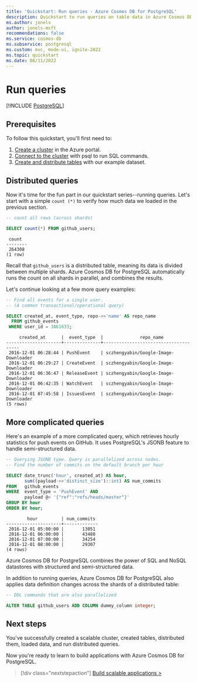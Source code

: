 ```yaml
---
title: 'Quickstart: Run queries - Azure Cosmos DB for PostgreSQL'
description: Quickstart to run queries on table data in Azure Cosmos DB for PostgreSQL.
ms.author: jonels
author: jonels-msft
recommendations: false
ms.service: cosmos-db
ms.subservice: postgresql
ms.custom: mvc, mode-ui, ignite-2022
ms.topic: quickstart
ms.date: 08/11/2022
---
```


# Run queries

[!INCLUDE [PostgreSQL](../includes/appliesto-postgresql.md)]

## Prerequisites

To follow this quickstart, you'll first need to:

1. [Create a cluster](quickstart-create-portal.md) in the Azure portal.
2. [Connect to the cluster](quickstart-connect-psql.md) with psql to
   run SQL commands.
3. [Create and distribute tables](quickstart-distribute-tables.md) with our
   example dataset.

## Distributed queries

Now it's time for the fun part in our quickstart series--running queries.
Let's start with a simple `count (*)` to verify how much data we loaded in
the previous section.

```sql
-- count all rows (across shards)

SELECT count(*) FROM github_users;
```

```
 count
--------
 264308
(1 row)
```

Recall that `github_users` is a distributed table, meaning its data is divided
between multiple shards. Azure Cosmos DB for PostgreSQL automatically runs the count on all
shards in parallel, and combines the results.

Let's continue looking at a few more query examples:

```sql
-- Find all events for a single user.
-- (A common transactional/operational query)

SELECT created_at, event_type, repo->>'name' AS repo_name
  FROM github_events
 WHERE user_id = 3861633;
```

```
     created_at      |  event_type  |              repo_name
---------------------+--------------+--------------------------------------
 2016-12-01 06:28:44 | PushEvent    | sczhengyabin/Google-Image-Downloader
 2016-12-01 06:29:27 | CreateEvent  | sczhengyabin/Google-Image-Downloader
 2016-12-01 06:36:47 | ReleaseEvent | sczhengyabin/Google-Image-Downloader
 2016-12-01 06:42:35 | WatchEvent   | sczhengyabin/Google-Image-Downloader
 2016-12-01 07:45:58 | IssuesEvent  | sczhengyabin/Google-Image-Downloader
(5 rows)
```

## More complicated queries

Here's an example of a more complicated query, which retrieves hourly
statistics for push events on GitHub. It uses PostgreSQL's JSONB feature to
handle semi-structured data.

```sql
-- Querying JSONB type. Query is parallelized across nodes.
-- Find the number of commits on the default branch per hour 

SELECT date_trunc('hour', created_at) AS hour,
       sum((payload->>'distinct_size')::int) AS num_commits
FROM   github_events
WHERE  event_type = 'PushEvent' AND
       payload @> '{"ref":"refs/heads/master"}'
GROUP BY hour
ORDER BY hour;
```

```
        hour         | num_commits
---------------------+-------------
 2016-12-01 05:00:00 |       13051
 2016-12-01 06:00:00 |       43480
 2016-12-01 07:00:00 |       34254
 2016-12-01 08:00:00 |       29307
(4 rows)
```

Azure Cosmos DB for PostgreSQL combines the power of SQL and NoSQL datastores
with structured and semi-structured data.

In addition to running queries, Azure Cosmos DB for PostgreSQL also applies data definition
changes across the shards of a distributed table:

```sql
-- DDL commands that are also parallelized

ALTER TABLE github_users ADD COLUMN dummy_column integer;
```

## Next steps

You've successfully created a scalable cluster, created
tables, distributed them, loaded data, and run distributed queries.

Now you're ready to learn to build applications with Azure Cosmos DB for PostgreSQL.

> [!div class="nextstepaction"]
> [Build scalable applications >](quickstart-build-scalable-apps-overview.md)
